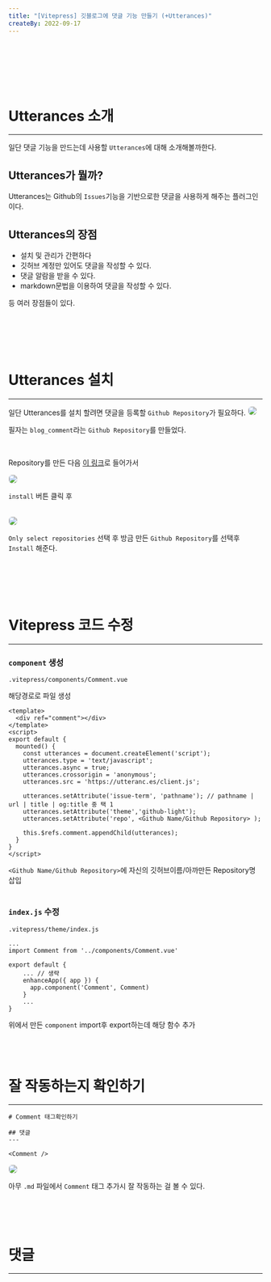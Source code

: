 ```yaml
---
title: "[Vitepress] 깃블로그에 댓글 기능 만들기 (+Utterances)"
createBy: 2022-09-17
---
```


<br>
<br>
<br>
<br>
<br>

# Utterances 소개
---
일단 댓글 기능을 만드는데 사용할 `Utterances`에 대해 소개해볼까한다.

<h2>Utterances가 뭘까?</h2>

Utterances는 Github의 `Issues`기능을 기반으로한 댓글을 사용하게 해주는 플러그인이다.


<h2>Utterances의 장점</h2>

- 설치 및 관리가 간편하다
- 깃허브 계정만 있어도 댓글을 작성할 수 있다.
- 댓글 알람을 받을 수 있다.
- markdown문법을 이용하여 댓글을 작성할 수 있다.

등 여러 장점들이 있다.

<br>
<br>
<br>
<br>

# Utterances 설치
---
일단 Utterances를 설치 할려면 댓글을 등록할 `Github Repository`가 필요하다.
<img src="https://user-images.githubusercontent.com/71883310/191634361-e56df53d-3270-48e9-bc22-a3359da44f2c.png" style="border: 1px solid #eee; border-radius: 7px;" />


필자는 `blog_comment`라는 `Github Repository`를 만들었다. 

<br>

Repository를 만든 다음 [이 링크](https://github.com/apps/utterances)로 들어가서 
<br>

<img src="https://user-images.githubusercontent.com/71883310/191635049-3ca66acd-a18f-4fa6-991d-c2a3a5bdfd01.png" style="border: 1px solid #eee; border-radius: 7px;" />

`install` 버튼 클릭 후

<br>

<img src="https://user-images.githubusercontent.com/71883310/191635322-cfeab22d-a392-4cdc-bac6-80ba1677eb22.png" style="border: 1px solid #eee; border-radius: 7px;" />

`Only select repositories` 선택 후 방금 만든 `Github Repository`를 선택후 `Install` 해준다.

<br>
<br>
<br>
<br>

# Vitepress 코드 수정
---


### `component` 생성

```
.vitepress/components/Comment.vue
```
해당경로로 파일 생성

```
<template>
  <div ref="comment"></div>
</template>
<script>
export default {
  mounted() {
    const utterances = document.createElement('script');
    utterances.type = 'text/javascript';
    utterances.async = true;
    utterances.crossorigin = 'anonymous';
    utterances.src = 'https://utteranc.es/client.js';
    
    utterances.setAttribute('issue-term', 'pathname'); // pathname | url | title | og:title 중 택 1
    utterances.setAttribute('theme','github-light');
    utterances.setAttribute('repo', <Github Name/Github Repository> );

    this.$refs.comment.appendChild(utterances);
  }
}
</script>
```

`<Github Name/Github Repository>`에 자신의 깃허브이름/아까만든 Repository명 삽입
<br>
<br>


### `index.js` 수정
```
.vitepress/theme/index.js
```

```
...
import Comment from '../components/Comment.vue'

export default {
    ... // 생략
    enhanceApp({ app }) {
      app.component('Comment', Comment)
    }
    ...
}
```
위에서 만든 `component` import후 export하는데 해당 함수 추가
<br>
<br>
<br>
<br>



# 잘 작동하는지 확인하기
---
```
# Comment 태그확인하기

## 댓글
---

<Comment />
```

<img src="https://user-images.githubusercontent.com/71883310/191643475-d5bba77c-0e43-4d5d-bafb-1a626cdc0466.png" style="border: 1px solid #eee; border-radius: 7px;" />

아무 `.md` 파일에서 `Comment` 태그 추가시 잘 작동하는 걸 볼 수 있다.

<br>
<br>
<br>

# 댓글
---

<Comment />